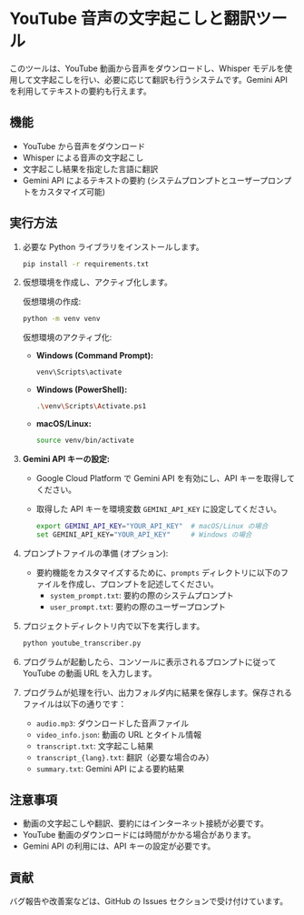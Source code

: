 # YouTube 音声の文字起こしと翻訳ツール

このツールは、YouTube 動画から音声をダウンロードし、Whisper モデルを使用して文字起こしを行い、必要に応じて翻訳も行うシステムです。Gemini API を利用してテキストの要約も行えます。

## 機能

- YouTube から音声をダウンロード
- Whisper による音声の文字起こし
- 文字起こし結果を指定した言語に翻訳
- Gemini API によるテキストの要約 (システムプロンプトとユーザープロンプトをカスタマイズ可能)

## 実行方法

1. 必要な Python ライブラリをインストールします。

   ```bash
   pip install -r requirements.txt
   ```

2. 仮想環境を作成し、アクティブ化します。

   仮想環境の作成:

   ```bash
   python -m venv venv
   ```

   仮想環境のアクティブ化:

   - **Windows (Command Prompt):**
     ```bash
     venv\Scripts\activate
     ```
   - **Windows (PowerShell):**
     ```bash
     .\venv\Scripts\Activate.ps1
     ```
   - **macOS/Linux:**
     ```bash
     source venv/bin/activate
     ```

3. **Gemini API キーの設定:**

   - Google Cloud Platform で Gemini API を有効にし、API キーを取得してください。
   - 取得した API キーを環境変数 `GEMINI_API_KEY` に設定してください。

     ```bash
     export GEMINI_API_KEY="YOUR_API_KEY"  # macOS/Linux の場合
     set GEMINI_API_KEY="YOUR_API_KEY"     # Windows の場合
     ```

4. プロンプトファイルの準備 (オプション):

   - 要約機能をカスタマイズするために、`prompts` ディレクトリに以下のファイルを作成し、プロンプトを記述してください。
     - `system_prompt.txt`: 要約の際のシステムプロンプト
     - `user_prompt.txt`: 要約の際のユーザープロンプト

5. プロジェクトディレクトリ内で以下を実行します。

   ```bash
   python youtube_transcriber.py
   ```

6. プログラムが起動したら、コンソールに表示されるプロンプトに従って YouTube の動画 URL を入力します。

7. プログラムが処理を行い、出力フォルダ内に結果を保存します。保存されるファイルは以下の通りです：
   - `audio.mp3`: ダウンロードした音声ファイル
   - `video_info.json`: 動画の URL とタイトル情報
   - `transcript.txt`: 文字起こし結果
   - `transcript_{lang}.txt`: 翻訳（必要な場合のみ）
   - `summary.txt`: Gemini API による要約結果

## 注意事項

- 動画の文字起こしや翻訳、要約にはインターネット接続が必要です。
- YouTube 動画のダウンロードには時間がかかる場合があります。
- Gemini API の利用には、API キーの設定が必要です。

## 貢献

バグ報告や改善案などは、GitHub の Issues セクションで受け付けています。
